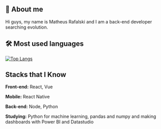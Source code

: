 
## 🚀 About me 

Hi guys, my name is Matheus Rafalski and I am a back-end developer searching evolution.

## :hammer_and_wrench: Most used languages
[![Top Langs](https://github-readme-stats.vercel.app/api/top-langs/?username=mrafalsk1&layout=compact)](https://github.com/anuraghazra/github-readme-stats)

## Stacks that I Know

**Front-end:** React, Vue

**Mobile:** React Native

**Back-end:** Node, Python

**Studying:** Python for machine learning, pandas and numpy and making dashboards with Power BI and Datastudio
